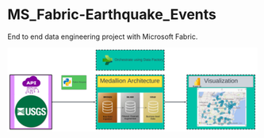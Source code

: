 # MS_Fabric-Earthquake_Events
End to end data engineering project with Microsoft Fabric.

![Project_Overview](USGS_Earthquake_Overview.png)
